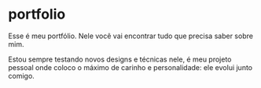 # portfolio
Esse é meu portfólio. Nele você vai encontrar tudo que precisa saber sobre mim.

Estou sempre testando novos designs e técnicas nele, é meu projeto pessoal onde coloco o máximo de carinho e personalidade: ele evolui junto comigo.
